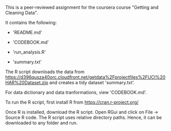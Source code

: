 This is a peer-reviewed assignment for the coursera course "Getting and Cleaning Data".

It contains the following:
- 'README.md'

- 'CODEBOOK.md'

- 'run_analysis.R'

- 'summary.txt'

The R script downloads the data from https://d396qusza40orc.cloudfront.net/getdata%2Fprojectfiles%2FUCI%20HAR%20Dataset.zip and creates a tidy dataset 'summary.txt'. 

For data dictionary and data tranformations, view 'CODEBOOK.md'. 

To run the R script, first install R from https://cran.r-project.org/

Once R is installed, download the R script. Open RGui and click on File -> Source R code. The R script uses relative directory paths. Hence, it can be downloaded to any folder and run. 
